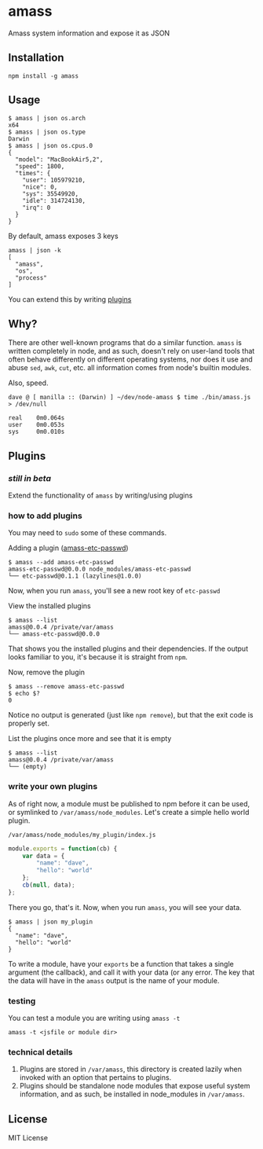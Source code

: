 amass
=====

Amass system information and expose it as JSON

Installation
------------

    npm install -g amass

Usage
-----

    $ amass | json os.arch
    x64
    $ amass | json os.type
    Darwin
    $ amass | json os.cpus.0
    {
      "model": "MacBookAir5,2",
      "speed": 1800,
      "times": {
        "user": 105979210,
        "nice": 0,
        "sys": 35549920,
        "idle": 314724130,
        "irq": 0
      }
    }

By default, amass exposes 3 keys

    amass | json -k
    [
      "amass",
      "os",
      "process"
    ]


You can extend this by writing [plugins](#plugins)

Why?
----

There are other well-known programs that do a similar function.  `amass` is written
completely in node, and as such, doesn't rely on user-land tools that often
behave differently on different operating systems, nor does it use and abuse
`sed`, `awk`, `cut`, etc. all information comes from node's builtin modules.

Also, speed.

    dave @ [ manilla :: (Darwin) ] ~/dev/node-amass $ time ./bin/amass.js > /dev/null

    real    0m0.064s
    user    0m0.053s
    sys     0m0.010s

Plugins
-------

### *still in beta*

Extend the functionality of `amass` by writing/using plugins

### how to add plugins

You may need to `sudo` some of these commands.

Adding a plugin ([amass-etc-passwd](https://github.com/bahamas10/amass-etc-passwd))

    $ amass --add amass-etc-passwd
    amass-etc-passwd@0.0.0 node_modules/amass-etc-passwd
    └── etc-passwd@0.1.1 (lazylines@1.0.0)

Now, when you run `amass`, you'll see a new root key of `etc-passwd`

View the installed plugins

    $ amass --list
    amass@0.0.4 /private/var/amass
    └── amass-etc-passwd@0.0.0

That shows you the installed plugins and their dependencies.  If the output
looks familiar to you, it's because it is straight from `npm`.

Now, remove the plugin

    $ amass --remove amass-etc-passwd
    $ echo $?
    0

Notice no output is generated (just like `npm remove`), but that the exit code
is properly set.

List the plugins once more and see that it is empty

    $ amass --list
    amass@0.0.4 /private/var/amass
    └── (empty)

### write your own plugins

As of right now, a module must be published to npm before it can be used,
or symlinked to `/var/amass/node_modules`.  Let's create a simple hello world
plugin.

`/var/amass/node_modules/my_plugin/index.js`
``` js
module.exports = function(cb) {
    var data = {
        "name": "dave",
        "hello": "world"
    };
    cb(null, data);
};
```

There you go, that's it.  Now, when you run `amass`, you will see your data.

    $ amass | json my_plugin
    {
      "name": "dave",
      "hello": "world"
    }

To write a module, have your `exports` be a function that takes a single
argument (the callback), and call it with your data (or any error.
The key that the data will have in the `amass` output is the name of your
module.

### testing

You can test a module you are writing using `amass -t`

    amass -t <jsfile or module dir>

### technical details

1. Plugins are stored in `/var/amass`, this directory is created lazily
when invoked with an option that pertains to plugins.
2. Plugins should be standalone node modules that expose useful system
information, and as such, be installed in node\_modules in `/var/amass`.


License
-------

MIT License
